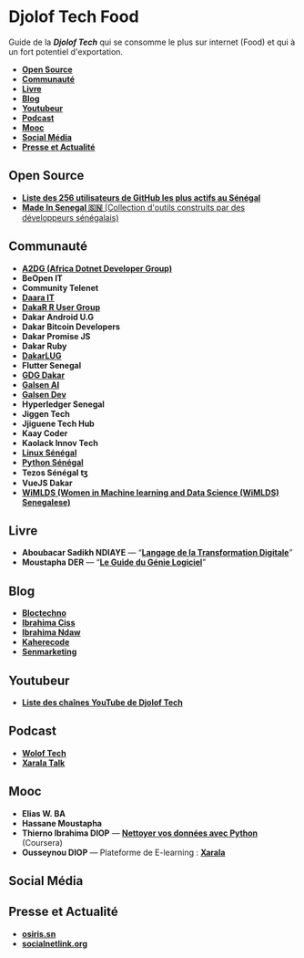 # Djolof Tech Food

Guide de la ***Djolof Tech*** qui se consomme le plus sur internet (Food) et qui à un fort potentiel d'exportation.

* [**Open Source**](#Open-Source)
* [**Communauté**](#Communauté)
* [**Livre**](#Livre)
* [**Blog**](#Blog)
* [**Youtubeur**](#Youtubeur)
* [**Podcast**](#Podcast)
* [**Mooc**](#Mooc)
* [**Social Média**](#Social-Média)
* [**Presse et Actualité**](#Presse-et-Actualité)

## Open Source

* [**Liste des 256 utilisateurs de GitHub les plus actifs au Sénégal**](https://commits.top/senegal_private.html)
* [**Made In Senegal 🇸🇳** (Collection d'outils construits par des développeurs sénégalais)](https://github.com/Galsen-Dev-LAB/made-in-senegal)

## Communauté

* [**A2DG (Africa Dotnet Developer Group)**](https://web.facebook.com/AfricaDotnetDevelopersGroup/)
* **BeOpen IT**
* **Community Telenet**
* [**Daara IT**](https://daarait.com/)
* [**DakaR R User Group**](https://r-dakar.gitlab.io/)
* **Dakar Android U.G**
* **Dakar Bitcoin Developers**
* **Dakar Promise JS**
* **Dakar Ruby**
* [**DakarLUG**](http://dakarlug.github.io/)
* **Flutter Senegal**
* [**GDG Dakar**](https://gdg.community.dev/gdg-dakar/)
* [**Galsen AI**](https://galsen.ai/)
* [**Galsen Dev**](https://galsendev.com/)
* **Hyperledger Senegal**
* **Jiggen Tech**
* **Jjiguene Tech Hub**
* **Kaay Coder**
* **Kaolack Innov Tech**
* [**Linux Sénégal**](https://linux-senegal.github.io/101-comment-ca-marche/)
* [**Python Sénégal**](https://pythonsenegal.org/)
* **Tezos Sénégal ꜩ**
* **VueJS Dakar**
* [**WiMLDS (Women in Machine learning and Data Science (WiMLDS) Senegalese)**](http://wimlds.org/about-the-dakar-team/)

## Livre

* **Aboubacar Sadikh NDIAYE** — “[**Langage de la Transformation Digitale**](https://langagedigital.com)”
* **Moustapha DER** — “[**Le Guide du Génie Logiciel**](https://www.facebook.com/leguidedugenielogiciel/)”

## Blog

* [**Bloctechno**](https://bloctechno.wordpress.com)
* [**Ibrahima Ciss**](https://iciss.dev/)
* [**Ibrahima Ndaw**](https://www.ibrahima-ndaw.com/)
* [**Kaherecode**](https://www.kaherecode.com/)
* [**Senmarketing**](https://blog.senmarketing.net)

## Youtubeur

* [**Liste des chaînes YouTube de Djolof Tech**](https://github.com/daoodaba975/senegal-YouTuber-Dev-List)

## Podcast

* [**Wolof Tech**](https://woloftech.buzzsprout.com/)
* [**Xarala Talk**](https://anchor.fm/xarala-talk)

## Mooc

* **Elias W. BA**
* **Hassane Moustapha**
* **Thierno Ibrahima DIOP** — [**Nettoyer vos données avec Python**](https://www.coursera.org/projects/nettoyer-donnees-python) (Coursera)
* **Ousseynou DIOP**  — Plateforme de E-learning : [**Xarala**](https://xarala.co)

## Social Média

## Presse et Actualité

* [**osiris.sn**](http://www.osiris.sn/)
* [**socialnetlink.org**](https://www.socialnetlink.org/)
